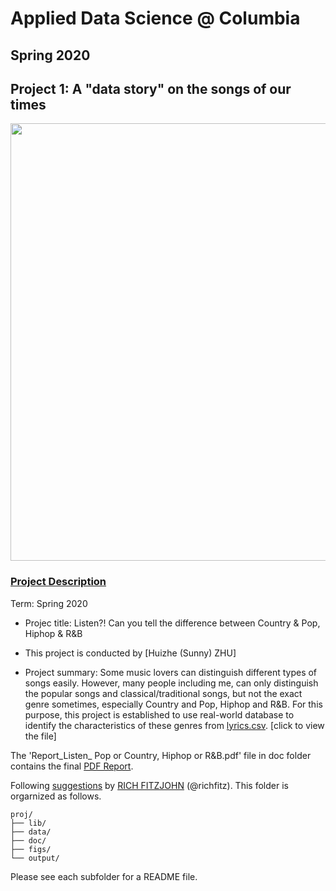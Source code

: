 # Applied Data Science @ Columbia
## Spring 2020
## Project 1: A "data story" on the songs of our times

<img src="https://blog.oup.com/wp-content/uploads/2016/02/1260-music.jpg" width="700">

### [Project Description](doc/)


Term: Spring 2020

+ Projec title: Listen?! Can you tell the difference between Country & Pop, Hiphop & R&B
+ This project is conducted by [Huizhe (Sunny) ZHU]

+ Project summary: Some music lovers can distinguish different types of songs easily. However, many people including me, can only distinguish the popular songs and classical/traditional songs, but not the exact genre sometimes, especially Country and Pop, Hiphop and R&B. For this purpose, this project is established to use real-world database to identify the characteristics of these genres from [lyrics.csv](https://www.dropbox.com/s/3tfv5v73z0ec8vr/lyrics.csv?dl=0). [click to view the file]

The 'Report_Listen_ Pop or Country, Hiphop or R&B.pdf' file in doc folder contains the final [PDF Report](https://github.com/TZstatsADS/Spring2020-Project1-hz2657/blob/master/doc/Report_Listen_%20Pop%20or%20Country%2C%20Hiphop%20or%20R%26B.pdf).

Following [suggestions](http://nicercode.github.io/blog/2013-04-05-projects/) by [RICH FITZJOHN](http://nicercode.github.io/about/#Team) (@richfitz). This folder is orgarnized as follows.

```
proj/
├── lib/
├── data/
├── doc/
├── figs/
└── output/
```

Please see each subfolder for a README file.
